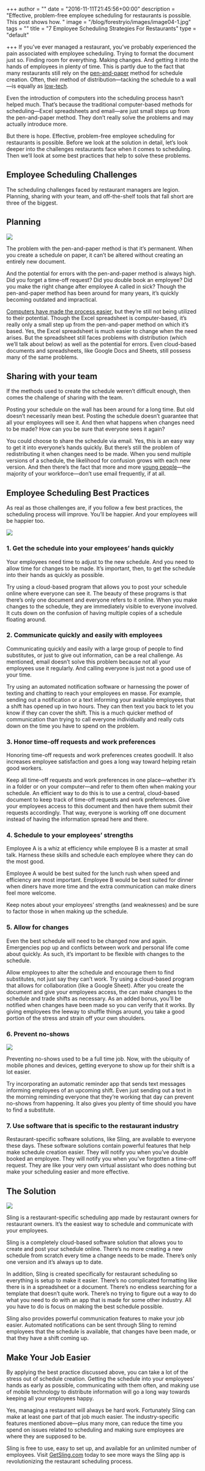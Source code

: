 +++
author = ""
date = "2016-11-11T21:45:56+00:00"
description = "Effective, problem-free employee scheduling for restaurants is possible. This post shows how. "
image = "/blog/forestryio/images/image04-1.jpg"
tags = ""
title = "7 Employee Scheduling Strategies For Restaurants"
type = "default"

+++
If you’ve ever managed a restaurant, you’ve probably experienced the pain associated with employee scheduling. Trying to format the document just so. Finding room for everything. Making changes. And getting it into the hands of employees in plenty of time. This is partly due to the fact that many restaurants still rely on the [pen-and-paper](https://getsling.com/blog/post/free-employee-scheduling-software/) method for schedule creation. Often, their method of distribution—tacking the schedule to a wall—is equally as [low-tech](https://getsling.com/blog/post/low-tech-industry-going-high-tech/).

Even the introduction of computers into the scheduling process hasn’t helped much. That’s because the traditional computer-based methods for scheduling—Excel spreadsheets and email—are just small steps up from the pen-and-paper method. They don’t really solve the problems and may actually introduce more.

But there is hope. Effective, problem-free employee scheduling for restaurants is possible. Before we look at the solution in detail, let’s look deeper into the challenges restaurants face when it comes to scheduling. Then we’ll look at some best practices that help to solve these problems.

## Employee Scheduling Challenges

The scheduling challenges faced by restaurant managers are legion. Planning, sharing with your team, and off-the-shelf tools that fall short are three of the biggest.

## Planning

![](/blog/forestryio/images/image02-2.jpg)

The problem with the pen-and-paper method is that it’s permanent. When you create a schedule on paper, it can’t be altered without creating an entirely new document.

And the potential for errors with the pen-and-paper method is always high. Did you forget a time-off request? Did you double book an employee? Did you make the right change after employee A called in sick? Though the pen-and-paper method has been around for many years, it’s quickly becoming outdated and impractical.

[Computers have made the process easier](https://getsling.com/blog/post/work-schedule-app/), but they’re still not being utilized to their potential. Though the Excel spreadsheet is computer-based, it’s really only a small step up from the pen-and-paper method on which it’s based. Yes, the Excel spreadsheet is much easier to change when the need arises. But the spreadsheet still faces problems with distribution (which we’ll talk about below) as well as the potential for errors. Even cloud-based documents and spreadsheets, like Google Docs and Sheets, still possess many of the same problems.

## Sharing with your team

If the methods used to create the schedule weren’t difficult enough, then comes the challenge of sharing with the team.

Posting your schedule on the wall has been around for a long time. But old doesn’t necessarily mean best. Posting the schedule doesn’t guarantee that all your employees will see it. And then what happens when changes need to be made? How can you be sure that everyone sees it again?

You could choose to share the schedule via email. Yes, this is an easy way to get it into everyone’s hands quickly. But there’s still the problem of redistributing it when changes need to be made. When you send multiple versions of a schedule, the likelihood for confusion grows with each new version. And then there’s the fact that more and more [young people](https://getsling.com/blog/post/managing-millennials/)—the majority of your workforce—don’t use email frequently, if at all.

## Employee Scheduling Best Practices

As real as those challenges are, if you follow a few best practices, the scheduling process will improve. You’ll be happier. And your employees will be happier too.

![](/blog/forestryio/images/image00-2.jpg)

### 1\. Get the schedule into your employees’ hands quickly

Your employees need time to adjust to the new schedule. And you need to allow time for changes to be made. It’s important, then, to get the schedule into their hands as quickly as possible.

Try using a cloud-based program that allows you to post your schedule online where everyone can see it. The beauty of these programs is that there’s only one document and everyone refers to it online. When you make changes to the schedule, they are immediately visible to everyone involved. It cuts down on the confusion of having multiple copies of a schedule floating around.

### 2\. Communicate quickly and easily with employees

Communicating quickly and easily with a large group of people to find substitutes, or just to give out information, can be a real challenge. As mentioned, email doesn’t solve this problem because not all your employees use it regularly. And calling everyone is just not a good use of your time.

Try using an automated notification software or harnessing the power of texting and chatting to reach your employees en masse. For example, sending out a notification or a text informing your available employees that a shift has opened up in two hours. They can then text you back to let you know if they can cover the shift. This is a much quicker method of communication than trying to call everyone individually and really cuts down on the time you have to spend on the problem.

### 3\. Honor time-off requests and work preferences

Honoring time-off requests and work preferences creates goodwill. It also increases employee satisfaction and goes a long way toward helping retain good workers.

Keep all time-off requests and work preferences in one place—whether it’s in a folder or on your computer—and refer to them often when making your schedule. An efficient way to do this is to use a central, cloud-based document to keep track of time-off requests and work preferences. Give your employees access to this document and then have them submit their requests accordingly. That way, everyone is working off one document instead of having the information spread here and there.

### 4\. Schedule to your employees’ strengths

Employee A is a whiz at efficiency while employee B is a master at small talk. Harness these skills and schedule each employee where they can do the most good.

Employee A would be best suited for the lunch rush when speed and efficiency are most important. Employee B would be best suited for dinner when diners have more time and the extra communication can make diners feel more welcome.

Keep notes about your employees’ strengths (and weaknesses) and be sure to factor those in when making up the schedule.

### 5\. Allow for changes

Even the best schedule will need to be changed now and again. Emergencies pop up and conflicts between work and personal life come about quickly. As such, it’s important to be flexible with changes to the schedule.

Allow employees to alter the schedule and encourage them to find substitutes, not just say they can’t work. Try using a cloud-based program that allows for collaboration (like a Google Sheet). After you create the document and give your employees access, the can make changes to the schedule and trade shifts as necessary. As an added bonus, you’ll be notified when changes have been made so you can verify that it works. By giving employees the leeway to shuffle things around, you take a good portion of the stress and strain off your own shoulders.

### 6\. Prevent no-shows

![](/blog/forestryio/images/employee%20scheduling.jpg)

Preventing no-shows used to be a full time job. Now, with the ubiquity of mobile phones and devices, getting everyone to show up for their shift is a lot easier.

Try incorporating an automatic reminder app that sends text messages informing employees of an upcoming shift. Even just sending out a text in the morning reminding everyone that they’re working that day can prevent no-shows from happening. It also gives you plenty of time should you have to find a substitute.

### 7\. Use software that is specific to the restaurant industry

Restaurant-specific software solutions, like Sling, are available to everyone these days. These software solutions contain powerful features that help make schedule creation easier. They will notify you when you’ve double booked an employee. They will notify you when you’ve forgotten a time-off request. They are like your very own virtual assistant who does nothing but make your scheduling easier and more effective.

## The Solution

![](/blog/forestryio/images/image03-3.png)

Sling is a restaurant-specific scheduling app made by restaurant owners for restaurant owners. It’s the easiest way to schedule and communicate with your employees.

Sling is a completely cloud-based software solution that allows you to create and post your schedule online. There’s no more creating a new schedule from scratch every time a change needs to be made. There’s only one version and it’s always up to date.

In addition, Sling is created specifically for restaurant scheduling so everything is setup to make it easier. There’s no complicated formatting like there is in a spreadsheet or a document. There’s no endless searching for a template that doesn’t quite work. There’s no trying to figure out a way to do what you need to do with an app that is made for some other industry. All you have to do is focus on making the best schedule possible.

Sling also provides powerful communication features to make your job easier. Automated notifications can be sent through Sling to remind employees that the schedule is available, that changes have been made, or that they have a shift coming up.

## Make Your Job Easier

By applying the best practice discussed above, you can take a lot of the stress out of schedule creation. Getting the schedule into your employees’ hands as early as possible, communicating with them often, and making use of mobile technology to distribute information will go a long way towards keeping all your employees happy.

Yes, managing a restaurant will always be hard work. Fortunately Sling can make at least one part of that job much easier. The industry-specific features mentioned above—plus many more, can reduce the time you spend on issues related to scheduling and making sure employees are where they are supposed to be.

Sling is free to use, easy to set up, and available for an unlimited number of employees. Visit [GetSling.com](https://getsling.com/) today to see more ways the Sling app is revolutionizing the restaurant scheduling process.